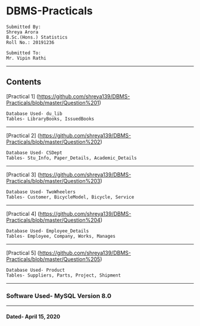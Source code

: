 # DBMS-Practicals
```
Submitted By:
Shreya Arora
B.Sc.(Hons.) Statistics
Roll No.: 20191236

Submitted To:
Mr. Vipin Rathi
```
------------------------------------------------------------------------------------------------------------------------
## Contents
[Practical 1] (https://github.com/shreya139/DBMS-Practicals/blob/master/Question%201)
```
Database Used- du_lib
Tables- LibraryBooks, IssuedBooks
```
------------------------------------------------------------------------------------------------------------------------
[Practical 2] (https://github.com/shreya139/DBMS-Practicals/blob/master/Question%202)
```
Database Used- CSDept
Tables- Stu_Info, Paper_Details, Academic_Details
```
------------------------------------------------------------------------------------------------------------------------
[Practical 3] (https://github.com/shreya139/DBMS-Practicals/blob/master/Question%203)
```
Database Used- TwoWheelers
Tables- Customer, BicycleModel, Bicycle, Service
```
------------------------------------------------------------------------------------------------------------------------
[Practical 4] (https://github.com/shreya139/DBMS-Practicals/blob/master/Question%204)
```
Database Used- Employee_Details
Tables- Employee, Company, Works, Manages
```
------------------------------------------------------------------------------------------------------------------------
[Practical 5] (https://github.com/shreya139/DBMS-Practicals/blob/master/Question%205)
```
Database Used- Product
Tables- Suppliers, Parts, Project, Shipment
```
------------------------------------------------------------------------------------------------------------------------
### Software Used- MySQL Version 8.0
------------------------------------------------------------------------------------------------------------------------
#### Dated- April 15, 2020
